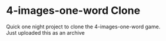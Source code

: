 # 4-images-one-word Clone
Quick one night project to clone the 4-images-one-word game. \
Just uploaded this as an archive
